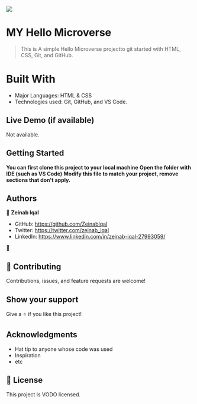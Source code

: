 ![](https://img.shields.io/badge/Microverse-blueviolet)

# MY Hello Microverse

> This is A simple Hello Microverse projectto git started with HTML, CSS, Git, and GitHub.


# Built With
- Major Languages: HTML & CSS
- Technologies used: Git, GitHub, and VS Code.


## Live Demo (if available)

Not available.


## Getting Started

**You can first clone this project to your local machine**
**Open the folder with IDE (such as VS Code)**
**Modify this file to match your project, remove sections that don't apply.**



## Authors

👤 **Zeinab Iqal**

- GitHub: https://github.com/ZeinabIqal
- Twitter: https://twitter.com/zeinab_iqal
- LinkedIn: https://www.linkedin.com/in/zeinab-iqal-27993059/

👤
## 🤝 Contributing

Contributions, issues, and feature requests are welcome!

## Show your support

Give a ⭐️ if you like this project!

## Acknowledgments

- Hat tip to anyone whose code was used
- Inspiration
- etc

## 📝 License

This project is VODO licensed.
